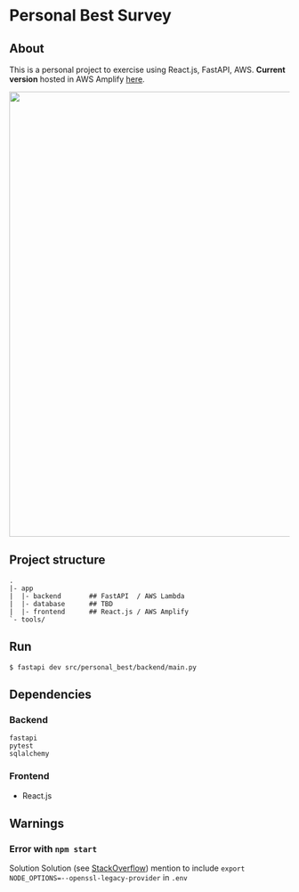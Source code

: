 # Personal Best Survey
## About
This is a personal project to exercise using React.js, FastAPI, AWS.
**Current version** hosted in AWS Amplify [here](https://main.d3560oa79oks88.amplifyapp.com/).

<img src='https://github.com/user-attachments/assets/cadb7c00-e5aa-4da3-a150-72f18fc3b120' width="800"/>


## Project structure
```
.
|- app
|  |- backend       ## FastAPI  / AWS Lambda
|  |- database      ## TBD
|  |- frontend      ## React.js / AWS Amplify
`- tools/
```

## Run
```
$ fastapi dev src/personal_best/backend/main.py
```


## Dependencies
### Backend
```
fastapi
pytest
sqlalchemy
```
### Frontend
* React.js

## Warnings
### Error with `npm start`
Solution
Solution (see [StackOverflow](https://stackoverflow.com/questions/69692842/)) mention to include `export NODE_OPTIONS=--openssl-legacy-provider` in `.env`
